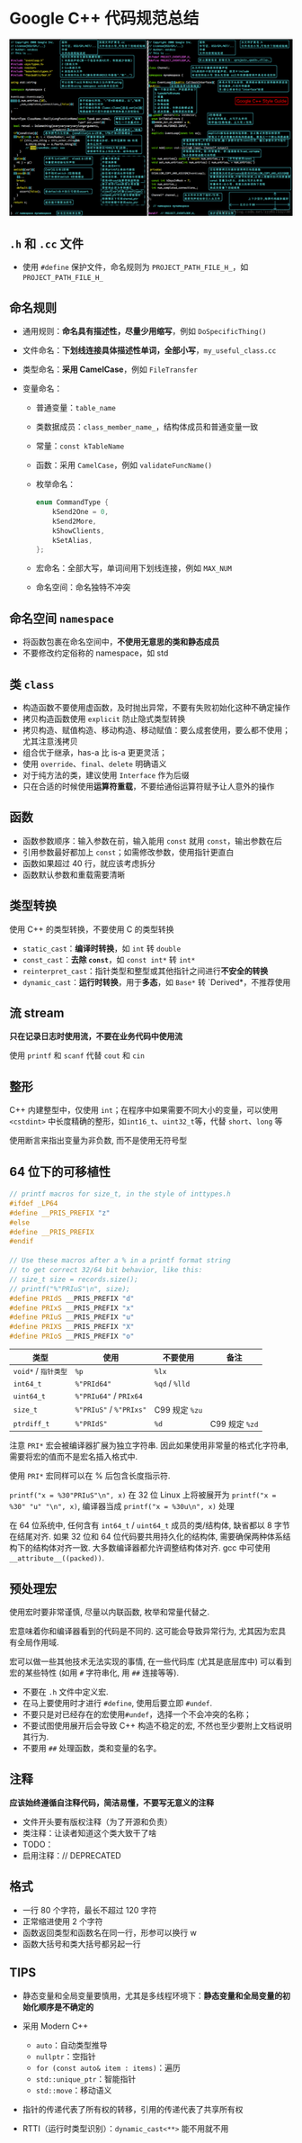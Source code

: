 # Google C++ 代码规范总结

![Google C++ style guide](https://raw.githubusercontent.com/lutianen/PicBed/main/202308262111101.png)

## `.h` 和 `.cc` 文件

- 使用 `#define` 保护文件，命名规则为 `PROJECT_PATH_FILE_H_`，如 `PROJECT_PATH_FILE_H_`

## 命名规则

- 通用规则：**命名具有描述性，尽量少用缩写**，例如 `DoSpecificThing()`
- 文件命名：**下划线连接具体描述性单词，全部小写**，`my_useful_class.cc`
- 类型命名：**采用 CamelCase**，例如 `FileTransfer`
- 变量命名：

  - 普通变量：`table_name`
  - 类数据成员：`class_member_name_`，结构体成员和普通变量一致
  - 常量：`const kTableName`
  - 函数：采用 `CamelCase`，例如 `validateFuncName()`
  - 枚举命名：

    ```c++
    enum CommandType {
        kSend2One = 0,
        kSend2More,
        kShowClients,
        kSetAlias,
    };
    ```

  - 宏命名：全部大写，单词间用下划线连接，例如 `MAX_NUM`
  - 命名空间：命名独特不冲突

## 命名空间 `namespace`

- 将函数包裹在命名空间中，**不使用无意思的类和静态成员**
- 不要修改约定俗称的 namespace，如 std

## 类 `class`

- 构造函数不要使用虚函数，及时抛出异常，不要有失败初始化这种不确定操作
- 拷贝构造函数使用 `explicit` 防止隐式类型转换
- 拷贝构造、赋值构造、移动构造、移动赋值：要么成套使用，要么都不使用；尤其注意浅拷贝
- 组合优于继承，has-a 比 is-a 更更灵活；
- 使用 `override`、`final`、`delete` 明确语义
- 对于纯方法的类，建议使用 `Interface` 作为后缀
- 只在合适的时候使用**运算符重载**，不要给通俗运算符赋予让人意外的操作

## 函数

- 函数参数顺序：输入参数在前，输入能用 `const` 就用 `const`，输出参数在后
- 引用参数最好都加上 `const`；如需修改参数，使用指针更直白
- 函数如果超过 40 行，就应该考虑拆分
- 函数默认参数和重载需要清晰

## 类型转换

使用 C++ 的类型转换，不要使用 C 的类型转换

- `static_cast`：**编译时转换**，如 `int` 转 `double`
- `const_cast`：**去除 `const`**，如 `const int*` 转 `int*`
- `reinterpret_cast`：指针类型和整型或其他指针之间进行**不安全的转换**
- `dynamic_cast`：**运行时转换**，用于**多态**，如 `Base*` 转 `Derived*，不推荐使用

## 流 stream

**只在记录日志时使用流，不要在业务代码中使用流**

使用 `printf` 和 `scanf` 代替 `cout` 和 `cin`

## 整形

C++ 内建整型中，仅使用 `int`；在程序中如果需要不同大小的变量，可以使用`<cstdint>` 中长度精确的整形，如`int16_t`、`uint32_t`等，代替 `short`、`long` 等

使用断言来指出变量为非负数, 而不是使用无符号型

## 64 位下的可移植性

```cpp
// printf macros for size_t, in the style of inttypes.h
#ifdef _LP64
#define __PRIS_PREFIX "z"
#else
#define __PRIS_PREFIX
#endif

// Use these macros after a % in a printf format string
// to get correct 32/64 bit behavior, like this:
// size_t size = records.size();
// printf("%"PRIuS"\n", size);
#define PRIdS __PRIS_PREFIX "d"
#define PRIxS __PRIS_PREFIX "x"
#define PRIuS __PRIS_PREFIX "u"
#define PRIXS __PRIS_PREFIX "X"
#define PRIoS __PRIS_PREFIX "o"
```

| 类型 | 使用 | 不要使用 | 备注 |
| --- | --- | --- | --- |
| `void*` / `指针类型` | `%p` | `%lx` |
| `int64_t` | `%"PRId64"` | `%qd` / `%lld` |
| `uint64_t` | `%"PRIu64"` / `PRIx64` | |
| `size_t` | `%"PRIuS"` / `%"PRIxs"` | C99 规定 `%zu` |
| `ptrdiff_t` | `%"PRIdS"` | `%d` | C99 规定 `%zd`

注意 `PRI*` 宏会被编译器扩展为独立字符串. 因此如果使用非常量的格式化字符串, 需要将宏的值而不是宏名插入格式中.

使用 `PRI*` 宏同样可以在 % 后包含长度指示符.

`printf("x = %30"PRIuS"\n", x)` 在 32 位 Linux 上将被展开为 `printf("x = %30" "u" "\n", x)`, 编译器当成 `printf("x = %30u\n", x)` 处理

在 64 位系统中, 任何含有 `int64_t` / `uint64_t` 成员的类/结构体, 缺省都以 8 字节在结尾对齐. 如果 32 位和 64 位代码要共用持久化的结构体, 需要确保两种体系结构下的结构体对齐一致. 大多数编译器都允许调整结构体对齐. gcc 中可使用 `__attribute__((packed))`.

## 预处理宏

使用宏时要非常谨慎, 尽量以内联函数, 枚举和常量代替之.

宏意味着你和编译器看到的代码是不同的. 这可能会导致异常行为, 尤其因为宏具有全局作用域.

宏可以做一些其他技术无法实现的事情, 在一些代码库 (尤其是底层库中) 可以看到宏的某些特性 (如用 `#` 字符串化, 用 `##` 连接等等).

- 不要在 `.h` 文件中定义宏.
- 在马上要使用时才进行 `#define`, 使用后要立即 `#undef`.
- 不要只是对已经存在的宏使用`#undef`，选择一个不会冲突的名称；
- 不要试图使用展开后会导致 C++ 构造不稳定的宏, 不然也至少要附上文档说明其行为.
- 不要用 `##` 处理函数，类和变量的名字。

## 注释

**应该始终遵循自注释代码，简洁易懂，不要写无意义的注释**

- 文件开头要有版权注释（为了开源和负责）
- 类注释：让读者知道这个类大致干了啥
- TODO：
- 启用注释：// DEPRECATED

## 格式

- 一行 80 个字符，最长不超过 120 字符
- 正常缩进使用 2 个字符
- 函数返回类型和函数名在同一行，形参可以换行 w
- 函数大括号和类大括号都另起一行

## TIPS

- 静态变量和全局变量要慎用，尤其是多线程环境下：**静态变量和全局变量的初始化顺序是不确定的**
- 采用 Modern C++

  - `auto`：自动类型推导
  - `nullptr`：空指针
  - `for (const auto& item : items)`：遍历
  - `std::unique_ptr`：智能指针
  - `std::move`：移动语义

- 指针的传递代表了所有权的转移，引用的传递代表了共享所有权
- RTTI（运行时类型识别）：`dynamic_cast<**>` 能不用就不用
